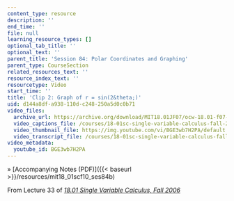 ```yaml
---
content_type: resource
description: ''
end_time: ''
file: null
learning_resource_types: []
optional_tab_title: ''
optional_text: ''
parent_title: 'Session 84: Polar Coordinates and Graphing'
parent_type: CourseSection
related_resources_text: ''
resource_index_text: ''
resourcetype: Video
start_time: ''
title: 'Clip 2: Graph of r = sin(2&theta;)'
uid: d144a8df-a938-110d-c248-250a5d0c0b71
video_files:
  archive_url: https://archive.org/download/MIT18.01JF07/ocw-18.01-f07-lec33_300k.mp4
  video_captions_file: /courses/18-01sc-single-variable-calculus-fall-2010/efdba4de16a55b0ca70ed00742875d68_BGE3wb7H2PA.vtt
  video_thumbnail_file: https://img.youtube.com/vi/BGE3wb7H2PA/default.jpg
  video_transcript_file: /courses/18-01sc-single-variable-calculus-fall-2010/defd3b3172e6f84d773a5b030c70db63_BGE3wb7H2PA.pdf
video_metadata:
  youtube_id: BGE3wb7H2PA
---
```


» [Accompanying Notes (PDF)]({{< baseurl >}}/resources/mit18_01scf10_ses84b)

From Lecture 33 of [_18.01 Single Variable Calculus, Fall 2006_](/courses/18-01-single-variable-calculus-fall-2006/pages/video-lectures)